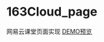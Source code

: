 # 163Cloud_page
网易云课堂页面实现
[DEMO预览](http://htmlpreview.github.io/?https://github.com/taffy99/163Cloud_page/blob/master/index.html)
